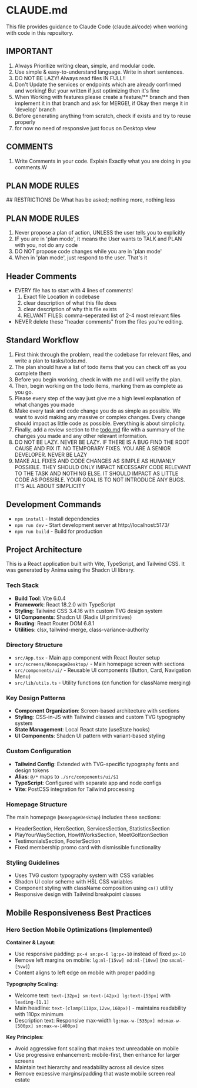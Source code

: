 # CLAUDE.md

This file provides guidance to Claude Code (claude.ai/code) when working with code in this repository.

## IMPORTANT

1. Always Prioritize writing clean, simple, and modular code.
2. Use simple & easy-to-understand language. Write in short sentences.
3. DO NOT BE LAZY! Always read files IN FULL!!
4. Don't Update the services or endpoints which are already confirmed and working! But your written if just optimizing then it's fine
5. When Working with features please create a feature/\*\* branch and then implement it in that branch and ask for MERGE!, if Okay then merge it in 'develop' branch
6. Before generating anything from scratch, check if exists and try to reuse properly
7. for now no need of responsive just focus on Desktop view

## COMMENTS

1. Write Comments in your code. Explain Exactly what you are doing in you comments.W

## PLAN MODE RULES

<restrictions>
## RESTRICTIONS
Do What has be asked; nothing more, nothing less

## PLAN MODE RULES

1. Never propose a plan of action, UNLESS the user tells you to explicitly
2. IF you are in 'plan mode', it means the User wants to TALK and PLAN with you, not do any code
3. DO NOT propose code changes while you are in 'plan mode'
4. When in 'plan mode', just respond to the user. That's it
   </restrictions>

## Header Comments

- EVERY file has to start with 4 lines of comments!
  1. Exact file Location in codebase
  2. clear description of what this file does
  3. clear description of why this file exists
  4. RELVANT FILES: comma-seperated list of 2-4 most relevant files
- NEVER delete these "header comments" from the files you're editing.

## Standard Workflow

1. First think through the problem, read the codebase for relevant files, and write a plan to tasks/todo.md.
2. The plan should have a list of todo items that you can check off as you complete them
3. Before you begin working, check in with me and I will verify the plan.
4. Then, begin working on the todo items, marking them as complete as you go.
5. Please every step of the way just give me a high level explanation of what changes you made
6. Make every task and code change you do as simple as possible. We want to avoid making any massive or complex changes. Every change should impact as little code as possible. Everything is about simplicity.
7. Finally, add a review section to the [todo.md](http://todo.md/) file with a summary of the changes you made and any other relevant information.
8. DO NOT BE LAZY. NEVER BE LAZY. IF THERE IS A BUG FIND THE ROOT CAUSE AND FIX IT. NO TEMPORARY FIXES. YOU ARE A SENIOR DEVELOPER. NEVER BE LAZY
9. MAKE ALL FIXES AND CODE CHANGES AS SIMPLE AS HUMANLY POSSIBLE. THEY SHOULD ONLY IMPACT NECESSARY CODE RELEVANT TO THE TASK AND NOTHING ELSE. IT SHOULD IMPACT AS LITTLE CODE AS POSSIBLE. YOUR GOAL IS TO NOT INTRODUCE ANY BUGS. IT'S ALL ABOUT SIMPLICITY

## Development Commands

- `npm install` - Install dependencies
- `npm run dev` - Start development server at http://localhost:5173/
- `npm run build` - Build for production

## Project Architecture

This is a React application built with Vite, TypeScript, and Tailwind CSS. It was generated by Anima using the Shadcn UI library.

### Tech Stack

- **Build Tool**: Vite 6.0.4
- **Framework**: React 18.2.0 with TypeScript
- **Styling**: Tailwind CSS 3.4.16 with custom TVG design system
- **UI Components**: Shadcn UI (Radix UI primitives)
- **Routing**: React Router DOM 6.8.1
- **Utilities**: clsx, tailwind-merge, class-variance-authority

### Directory Structure

- `src/App.tsx` - Main app component with React Router setup
- `src/screens/HomepageDesktop/` - Main homepage screen with sections
- `src/components/ui/` - Reusable UI components (Button, Card, Navigation Menu)
- `src/lib/utils.ts` - Utility functions (cn function for className merging)

### Key Design Patterns

- **Component Organization**: Screen-based architecture with sections
- **Styling**: CSS-in-JS with Tailwind classes and custom TVG typography system
- **State Management**: Local React state (useState hooks)
- **UI Components**: Shadcn UI pattern with variant-based styling

### Custom Configuration

- **Tailwind Config**: Extended with TVG-specific typography fonts and design tokens
- **Alias**: `@/*` maps to `./src/components/ui/$1`
- **TypeScript**: Configured with separate app and node configs
- **Vite**: PostCSS integration for Tailwind processing

### Homepage Structure

The main homepage (`HomepageDesktop`) includes these sections:

- HeaderSection, HeroSection, ServicesSection, StatisticsSection
- PlayYourWaySection, HowItWorksSection, MeetGolfzonSection
- TestimonialsSection, FooterSection
- Fixed membership promo card with dismissible functionality

### Styling Guidelines

- Uses TVG custom typography system with CSS variables
- Shadcn UI color scheme with HSL CSS variables
- Component styling with className composition using `cn()` utility
- Responsive design with Tailwind breakpoint classes

## Mobile Responsiveness Best Practices

### Hero Section Mobile Optimizations (Implemented)

**Container & Layout**:
- Use responsive padding: `px-4 sm:px-6 lg:px-10` instead of fixed `px-10`
- Remove left margins on mobile: `lg:ml-[15vw] md:ml-[10vw]` (no `sm:ml-[5vw]`)
- Content aligns to left edge on mobile with proper padding

**Typography Scaling**:
- Welcome text: `text-[32px] sm:text-[42px] lg:text-[55px]` with `leading-[1.1]`
- Main headline: `text-[clamp(110px,12vw,160px)]` - maintains readability with 110px minimum
- Description text: Responsive max-width `lg:max-w-[535px] md:max-w-[500px] sm:max-w-[400px]`

**Key Principles**:
- Avoid aggressive font scaling that makes text unreadable on mobile
- Use progressive enhancement: mobile-first, then enhance for larger screens
- Maintain text hierarchy and readability across all device sizes
- Remove excessive margins/padding that waste mobile screen real estate
